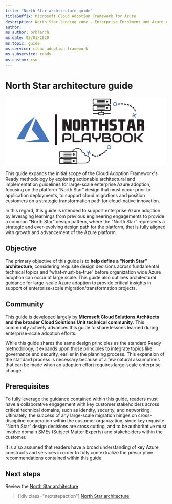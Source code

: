 ```yaml
---
title: "North Star architecture guide"
titleSuffix: Microsoft Cloud Adoption Framework for Azure
description: North Star landing zone - Enterprise Enrolment and Azure AD Tenants
author: 
ms.author: brblanch
ms.date: 02/01/2020
ms.topic: guide
ms.service: cloud-adoption-framework
ms.subservice: ready
ms.custom: csu
---
```


# North Star architecture guide

![North Star architecture guide](./media/icon.png)

This guide expands the initial scope of the Cloud Adoption Framework's Ready methodology by exploring actionable architectural and implementation guidelines for large-scale enterprise Azure adoption, focusing on the platform “North Star” design that must occur prior to application deployments, to support cloud migrations and position customers on a strategic transformation path for cloud-native innovation.

In this regard, this guide is intended to support enterprise Azure adoption by leveraging learnings from previous engineering engagements to provide a common “North Star” design pattern, where the “North Star” represents a strategic and ever-evolving design path for the platform, that is fully aligned with growth and advancement of the Azure platform.

## Objective

The primary objective of this guide is to **help define a “North Star” architecture**, considering requisite design decisions across fundamental technical topics and “what-must-be-true” before organization wide Azure adoption can occur at large scale. This guide also outlines architectural guidance for large-scale Azure adoption to provide critical insights in support of enterprise-scale migration/transformation projects.

## Community

This guide is developed largely by **Microsoft Cloud Solutions Architects and the broader Cloud Solutions Unit technical community**. This community actively advances this guide to share lessons learned during enterprise-scale adoption efforts.

While this guide shares the same design principles as the standard Ready methodology, it expands upon those principles to integrate topics like governance and security, earlier in the planning process. This expansion of the standard process is necessary because of a few natural assumptions that can be made when an adoption effort requires large-scale enterprise change.

## Prerequisites

To fully leverage the guidance contained within this guide, readers must have a collaborative engagement with key customer stakeholders across critical technical domains, such as identity, security, and networking. Ultimately, the success of any large-scale migration hinges on cross-discipline cooperation within the customer organization, since key requisite ”North Star” design decisions are cross cutting, and to be authoritative must involve domain SMEs (Subject Matter Experts) and stakeholders within the customer.

It is also assumed that readers have a broad understanding of key Azure constructs and services in order to fully contextualize the prescriptive recommendations contained within this guide.

## Next steps

Review the [North Star architecture](./northstar-architecture.md)

> [!div class="nextstepaction"]
> [North Star architecture](./northstar-architecture.md)